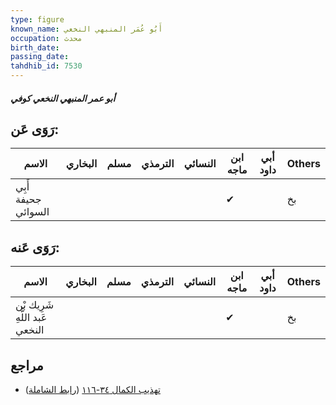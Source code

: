```yaml
---
type: figure
known_name: أَبُو عُمَر المنبهي النخعي
occupation: محدث
birth_date:
passing_date:
tahdhib_id: 7530
---
```

##### أبو عمر المنبهي النخعي كوفي

## رَوَى عَن:
| الاسم               | البخاري | مسلم | الترمذي | النسائي | ابن ماجه | أبي داود | Others |
| ------------------- | ------- | ---- | ------- | ------- | -------- | -------- | ------ |
| أَبِي جحيفة السوائي |         |      |         |         | ✔        |          | بخ     |
## رَوَى عَنه:
| الاسم                          | البخاري | مسلم | الترمذي | النسائي | ابن ماجه | أبي داود | Others |
| ------------------------------ | ------- | ---- | ------- | ------- | -------- | -------- | ------ |
| شَرِيك بْن عَبد اللَّهِ النخعي |         |      |         |         | ✔        |          | بخ     |
## مراجع
- [تهذيب الكمال ٣٤-١١٦](obsidian://open?vault=Tahdhib-al-Kamal&file=Figures/٧٥٣٠-أبو%20عمر%20المنبهي%20النخعي%20كوفي) ([رابط الشاملة](https://shamela.ws/book/3722/18233))